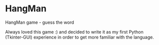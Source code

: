 # HangMan 
HangMan game - guess the word

Always loved this game :) and decided to write it as my first Python (Tkinter-GUI) experience in order to get more familiar with the language.
